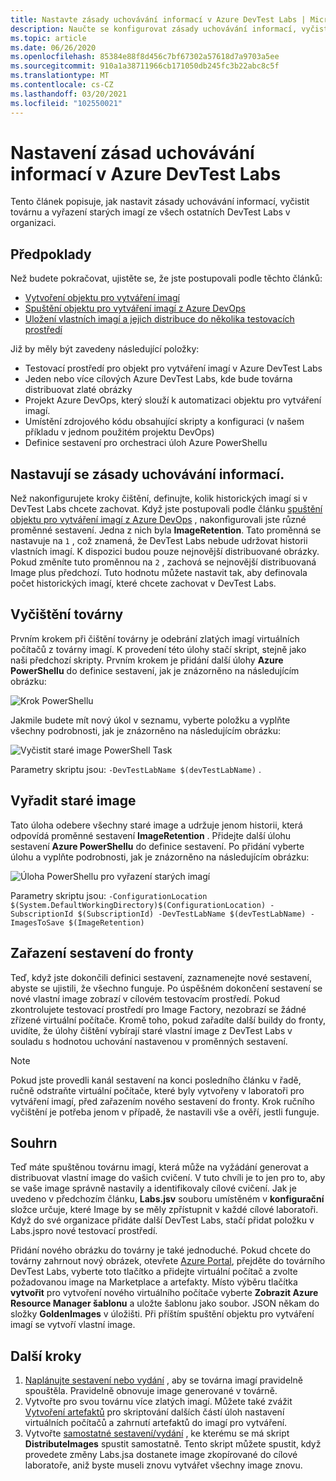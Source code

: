 ```yaml
---
title: Nastavte zásady uchovávání informací v Azure DevTest Labs | Microsoft Docs
description: Naučte se konfigurovat zásady uchovávání informací, vyčistit továrnu a vyřadit staré image z DevTest Labs.
ms.topic: article
ms.date: 06/26/2020
ms.openlocfilehash: 85384e88f8d456c7bf67302a57618d7a9703a5ee
ms.sourcegitcommit: 910a1a38711966cb171050db245fc3b22abc8c5f
ms.translationtype: MT
ms.contentlocale: cs-CZ
ms.lasthandoff: 03/20/2021
ms.locfileid: "102550021"
---
```

# <a name="set-up-retention-policy-in-azure-devtest-labs"></a>Nastavení zásad uchovávání informací v Azure DevTest Labs
Tento článek popisuje, jak nastavit zásady uchovávání informací, vyčistit továrnu a vyřazení starých imagí ze všech ostatních DevTest Labs v organizaci. 

## <a name="prerequisites"></a>Předpoklady
Než budete pokračovat, ujistěte se, že jste postupovali podle těchto článků:

- [Vytvoření objektu pro vytváření imagí](image-factory-create.md)
- [Spuštění objektu pro vytváření imagí z Azure DevOps](image-factory-set-up-devops-lab.md)
- [Uložení vlastních imagí a jejich distribuce do několika testovacích prostředí](image-factory-save-distribute-custom-images.md)

Již by měly být zavedeny následující položky:

- Testovací prostředí pro objekt pro vytváření imagí v Azure DevTest Labs
- Jeden nebo více cílových Azure DevTest Labs, kde bude továrna distribuovat zlaté obrázky
- Projekt Azure DevOps, který slouží k automatizaci objektu pro vytváření imagí.
- Umístění zdrojového kódu obsahující skripty a konfiguraci (v našem příkladu v jednom použitém projektu DevOps)
- Definice sestavení pro orchestraci úloh Azure PowerShellu
 
## <a name="setting-the-retention-policy"></a>Nastavují se zásady uchovávání informací.
Než nakonfigurujete kroky čištění, definujte, kolik historických imagí si v DevTest Labs chcete zachovat. Když jste postupovali podle článku [spuštění objektu pro vytváření imagí z Azure DevOps](image-factory-set-up-devops-lab.md) , nakonfigurovali jste různé proměnné sestavení. Jedna z nich byla **ImageRetention**. Tato proměnná se nastavuje na `1` , což znamená, že DevTest Labs nebude udržovat historii vlastních imagí. K dispozici budou pouze nejnovější distribuované obrázky. Pokud změníte tuto proměnnou na `2` , zachová se nejnovější distribuovaná Image plus předchozí. Tuto hodnotu můžete nastavit tak, aby definovala počet historických imagí, které chcete zachovat v DevTest Labs.

## <a name="cleaning-up-the-factory"></a>Vyčištění továrny
Prvním krokem při čištění továrny je odebrání zlatých imagí virtuálních počítačů z továrny imagí. K provedení této úlohy stačí skript, stejně jako naši předchozí skripty. Prvním krokem je přidání další úlohy **Azure PowerShellu** do definice sestavení, jak je znázorněno na následujícím obrázku:

![Krok PowerShellu](./media/set-retention-policy-cleanup/powershell-step.png)

Jakmile budete mít nový úkol v seznamu, vyberte položku a vyplňte všechny podrobnosti, jak je znázorněno na následujícím obrázku:

![Vyčistit staré image PowerShell Task](./media/set-retention-policy-cleanup/configure-powershell-task.png)

Parametry skriptu jsou: `-DevTestLabName $(devTestLabName)` .

## <a name="retire-old-images"></a>Vyřadit staré image 
Tato úloha odebere všechny staré image a udržuje jenom historii, která odpovídá proměnné sestavení **ImageRetention** . Přidejte další úlohu sestavení **Azure PowerShellu** do definice sestavení. Po přidání vyberte úlohu a vyplňte podrobnosti, jak je znázorněno na následujícím obrázku: 

![Úloha PowerShellu pro vyřazení starých imagí](./media/set-retention-policy-cleanup/retire-old-image-task.png)

Parametry skriptu jsou: `-ConfigurationLocation $(System.DefaultWorkingDirectory)$(ConfigurationLocation) -SubscriptionId $(SubscriptionId) -DevTestLabName $(devTestLabName) -ImagesToSave $(ImageRetention)`

## <a name="queue-the-build"></a>Zařazení sestavení do fronty
Teď, když jste dokončili definici sestavení, zaznamenejte nové sestavení, abyste se ujistili, že všechno funguje. Po úspěšném dokončení sestavení se nové vlastní image zobrazí v cílovém testovacím prostředí. Pokud zkontrolujete testovací prostředí pro Image Factory, nezobrazí se žádné zřízené virtuální počítače. Kromě toho, pokud zařadíte další buildy do fronty, uvidíte, že úlohy čištění vybírají staré vlastní image z DevTest Labs v souladu s hodnotou uchování nastavenou v proměnných sestavení.

> [!NOTE]
> Pokud jste provedli kanál sestavení na konci posledního článku v řadě, ručně odstraňte virtuální počítače, které byly vytvořeny v laboratoři pro vytváření imagí, před zařazením nového sestavení do fronty.  Krok ručního vyčištění je potřeba jenom v případě, že nastavili vše a ověří, jestli funguje.



## <a name="summary"></a>Souhrn
Teď máte spuštěnou továrnu imagí, která může na vyžádání generovat a distribuovat vlastní image do vašich cvičení. V tuto chvíli je to jen pro to, aby se vaše image správně nastavily a identifikovaly cílové cvičení. Jak je uvedeno v předchozím článku, **Labs.jsv** souboru umístěném v **konfigurační** složce určuje, které Image by se měly zpřístupnit v každé cílové laboratoři. Když do své organizace přidáte další DevTest Labs, stačí přidat položku v Labs.jspro nové testovací prostředí.

Přidání nového obrázku do továrny je také jednoduché. Pokud chcete do továrny zahrnout nový obrázek, otevřete [Azure Portal](https://portal.azure.com), přejděte do továrního DevTest Labs, vyberte toto tlačítko a přidejte virtuální počítač a zvolte požadovanou image na Marketplace a artefakty. Místo výběru tlačítka **vytvořit** pro vytvoření nového virtuálního počítače vyberte **Zobrazit Azure Resource Manager šablonu** a uložte šablonu jako soubor. JSON někam do složky **GoldenImages** v úložišti. Při příštím spuštění objektu pro vytváření imagí se vytvoří vlastní image.


## <a name="next-steps"></a>Další kroky
1. [Naplánujte sestavení nebo vydání](/azure/devops/pipelines/build/triggers?tabs=designer) , aby se továrna imagí pravidelně spouštěla. Pravidelně obnovuje image generované v továrně.
2. Vytvořte pro svou továrnu více zlatých imagí. Můžete také zvážit [Vytvoření artefaktů](devtest-lab-artifact-author.md) pro skriptování dalších částí úloh nastavení virtuálních počítačů a zahrnutí artefaktů do imagí pro vytváření.
4. Vytvořte [samostatné sestavení/vydání](/azure/devops/pipelines/overview?view=azure-devops-2019) , ke kterému se má skript **DistributeImages** spustit samostatně. Tento skript můžete spustit, když provedete změny Labs.jsa dostanete image zkopírované do cílové laboratoře, aniž byste museli znovu vytvářet všechny image znovu.

